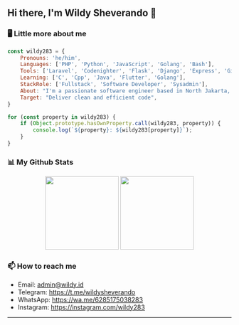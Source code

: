 <h2> Hi there, I'm Wildy Sheverando 👋</h2>

### 🖥️ Little more about me  
```javascript
const wildy283 = {
    Pronouns: 'he/him',
    Languages: ['PHP', 'Python', 'JavaScript', 'Golang', 'Bash'],
    Tools: ['Laravel', 'Codenighter', 'Flask', 'Django', 'Express', 'Gin', 'Bootstrap', 'Tailwind_CSS'],
    Learning: ['C', 'Cpp', 'Java', 'Flutter', 'Golang'],
    StackRole: ['Fullstack', 'Software Developer', 'Sysadmin'],
    About: "I'm a passionate software engineer based in North Jakarta, Indonesia.",
    Target: "Deliver clean and efficient code",
}

for (const property in wildy283) {
    if (Object.prototype.hasOwnProperty.call(wildy283, property)) {
        console.log(`${property}: ${wildy283[property]}`);
    }
}
```

### 📊 My Github Stats
<div align="center">
    <img src="https://github-readme-stats.vercel.app/api?username=wildy283&show_icons=true&theme=transparent" height="165"/>
    <img src="https://github-readme-stats.vercel.app/api/top-langs/?username=wildy283&layout=compact&theme=transparent&langs_count=12" height="165"/>
</div>

### 📫 How to reach me
- Email: admin@wildy.id
- Telegram: https://t.me/wildysheverando
- WhatsApp: https://wa.me/6285175038283
- Instagram: https://instagram.com/wildy283

---

